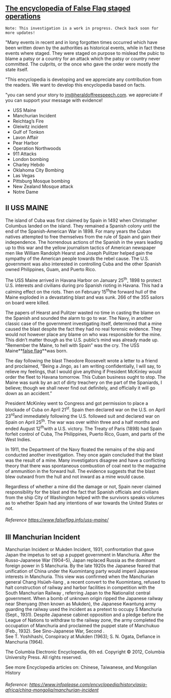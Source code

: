 ## [The encyclopedia of False Flag staged operations](https://hofs.online/the-encyclopedia-of-false-flag-staged-operations/)

```
Note: This investigation is a work in progress. Check back soon for more updates!
```

"Many events in recent and in long forgotten times occurred which have been written down by the authorities as
historical events, while in fact these events where staged. They were staged on purpose to mislead the pubic to blame a
patsy or a country for an attack which the patsy or country never committed. The culprits, or the once who gave the
order were mostly the state itself.

"This encyclopedia is developing and we appreciate any contribution from the readers. We want to develop this
encyclopedia based on facts.

"you can send your story to jm@heraldoffreespeech.com. we appreciate if you can support your message with evidence!

* USS Maine
* Manchurian Incident
* Reichtag’s Fire
* Gleiwitz incident
* Gulf of Tonkon
* Lavon Affair
* Pear Harbor
* Operation Northwoods
* 911 Attacks
* London bombing
* Charley Hebdo
* Oklahoma City Bombing
* Las Vegas
* Pittsburg Mosque bombing
* New Zealand Mosque attack
* Notre Dame

## II USS MAINE

The island of Cuba was first claimed by Spain in 1492 when Christopher Columbus landed on the island. They remained a
Spanish colony until the end of the Spanish-American War in 1898\. For many years the Cuban natives attempted to free
themselves from the rule of Spain and gain their independence. The horrendous actions of the Spanish in the years
leading up to this war and the yellow journalism tactics of American newspaper men like William Randolph Hearst and
Joseph Pulitzer helped gain the sympathy of the American people towards the rebel cause. The U.S. government was also
interested in controlling Cuba and the other Spanish owned Philippines, Guam, and Puerto Rico.

The USS Maine arrived in Havana Harbor on January 25<sup>th</sup>, 1898 to protect U.S. interests and civilians during
pro Spanish rioting in Havana. This had a calming effect on the riots. Then on February 15<sup>th</sup>the forward hull
of the Maine exploded in a devastating blast and was sunk. 266 of the 355 sailors on board were killed.

The papers of Hearst and Pulitzer wasted no time in casting the blame on the Spanish and sounded the alarm to go to war.
The Navy, in another classic case of the government investigating itself, determined that a mine caused the blast
despite the fact they had no real forensic evidence. They would not however place any blame on who was responsible for
the mine. This didn’t matter though as the U.S. public’s mind was already made up. “Remember the Maine, to hell with
Spain” was the cry. The USS Maine**[false flag](https://www.falseflag.info/help/)**was born.

The day following the blast Theodore Roosevelt wrote a letter to a friend and proclaimed, “Being a Jingo, as I am
writing confidentially, I will say, to relieve my feelings, that I would give anything if President McKinley would order
the fleet to Havana tomorrow. This Cuban business ought to stop. The Maine was sunk by an act of dirty treachery on the
part of the Spaniards, I believe; though we shall never find out definitely, and officially it will go down as an
accident.”

President McKinley went to Congress and got permission to place a blockade of Cuba on April 21<sup>st</sup>. Spain then
declared war on the U.S. on April 23<sup>rd</sup>and immediately following the U.S. followed suit and declared war on
Spain on April 25<sup>th</sup>. The war was over within three and a half months and ended August 12<sup>th</sup>with a
U.S. victory. The Treaty of Paris (1898) had Spain forfeit control of Cuba, The Philippines, Puerto Rico, Guam, and
parts of the West Indies.

In 1911, the Department of the Navy floated the remains of the ship and conducted another investigation. They once again
concluded that the blast was the result of a mine. Many investigators disagree and have a conflicting theory that there
was spontaneous combustion of coal next to the magazine of ammunition in the forward hull. The evidence suggests that
the blast blew outward from the hull and not inward as a mine would cause.

Regardless of whether a mine did the damage or not, Spain never claimed responsibility for the blast and the fact that
Spanish officials and civilians from the ship City of Washington helped with the survivors speaks volumes as to whether
Spain had any intentions of war towards the United States or not.

###### Reference https://www.falseflag.info/uss-maine/

## III Manchurian Incident

Manchurian Incident or Mukden Incident, 1931, confrontation that gave Japan the impetus to set up a puppet government in
Manchuria. After the Russo-Japanese War (1904–5), Japan replaced Russia as the dominant foreign power in S Manchuria. By
the late 1920s the Japanese feared that unification of China under the Kuomintang party would imperil Japanese interests
in Manchuria. This view was confirmed when the Manchurian general Chang Hsüeh-liang , a recent convert to the
Kuomintang, refused to halt construction of railway and harbor facilities in competition with the South Manchurian
Railway , referring Japan to the Nationalist central government. When a bomb of unknown origin ripped the Japanese
railway near Shenyang (then known as Mukden), the Japanese Kwantung army guarding the railway used the incident as a
pretext to occupy S Manchuria (Sept., 1931). Despite Japanese cabinet opposition and a pledge before the League of
Nations to withdraw to the railway zone, the army completed the occupation of Manchuria and proclaimed the puppet state
of Manchukuo (Feb., 1932). See Sino-Japanese War, Second .  
See T. Yoshihashi, Conspiracy at Mukden (1963); S. N. Ogata, Defiance in Manchuria (1964).

The Columbia Electronic Encyclopedia, 6th ed. Copyright © 2012, Columbia University Press. All rights reserved.

See more Encyclopedia articles on: Chinese, Taiwanese, and Mongolian History

###### Reference: https://www.infoplease.com/encyclopedia/history/asia-africa/china-mongolia/manchurian-incident